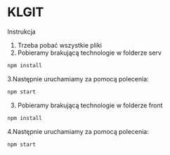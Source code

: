 # KLGIT
Instrukcja
1. Trzeba pobać wszystkie pliki
2. Pobieramy brakującą technologie w folderze serv
```sh
npm install
```
3.Następnie uruchamiamy za pomocą polecenia:
```sh
npm start
```
3. Pobieramy brakującą technologie w folderze front
```sh
npm install
```
4.Następnie uruchamiamy za pomocą polecenia:
```sh
npm start
```
